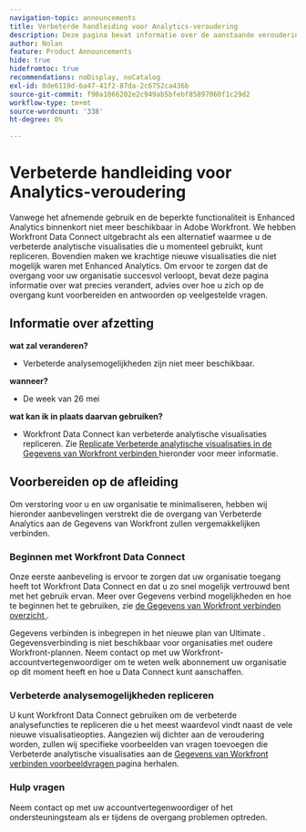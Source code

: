 ```yaml
---
navigation-topic: announcements
title: Verbeterde handleiding voor Analytics-veroudering
description: Deze pagina bevat informatie over de aanstaande veroudering van Verbeterde Analytics.
author: Nolan
feature: Product Announcements
hide: true
hidefromtoc: true
recommendations: noDisplay, noCatalog
exl-id: 0de6119d-6a47-41f2-87da-2c6752ca436b
source-git-commit: f90a1066202e2c949ab5bfebf85897060f1c29d2
workflow-type: tm+mt
source-wordcount: '338'
ht-degree: 0%

---
```


# Verbeterde handleiding voor Analytics-veroudering

Vanwege het afnemende gebruik en de beperkte functionaliteit is Enhanced Analytics binnenkort niet meer beschikbaar in Adobe Workfront. We hebben Workfront Data Connect uitgebracht als een alternatief waarmee u de verbeterde analytische visualisaties die u momenteel gebruikt, kunt repliceren. Bovendien maken we krachtige nieuwe visualisaties die niet mogelijk waren met Enhanced Analytics. Om ervoor te zorgen dat de overgang voor uw organisatie succesvol verloopt, bevat deze pagina informatie over wat precies verandert, advies over hoe u zich op de overgang kunt voorbereiden en antwoorden op veelgestelde vragen.

## Informatie over afzetting

**wat zal veranderen?**

* Verbeterde analysemogelijkheden zijn niet meer beschikbaar.

**wanneer?**

* De week van 26 mei

**wat kan ik in plaats daarvan gebruiken?**

* Workfront Data Connect kan verbeterde analytische visualisaties repliceren. Zie [ Replicate Verbeterde analytische visualisaties in de Gegevens van Workfront verbinden ](#replicate-enhanced-analytics-visualizations-in-workfront-data-connect) hieronder voor meer informatie.

## Voorbereiden op de afleiding

Om verstoring voor u en uw organisatie te minimaliseren, hebben wij hieronder aanbevelingen verstrekt die de overgang van Verbeterde Analytics aan de Gegevens van Workfront zullen vergemakkelijken verbinden.

### Beginnen met Workfront Data Connect

Onze eerste aanbeveling is ervoor te zorgen dat uw organisatie toegang heeft tot Workfront Data Connect en dat u zo snel mogelijk vertrouwd bent met het gebruik ervan. Meer over Gegevens verbind mogelijkheden en hoe te beginnen het te gebruiken, zie [ de Gegevens van Workfront verbinden overzicht ](/help/quicksilver/reports-and-dashboards/data-lake/data-lake-overview.md).

Gegevens verbinden is inbegrepen in het nieuwe plan van Ultimate <!--, and can be purchased as an add-on to the new Select and Prime plans-->. Gegevensverbinding is niet beschikbaar voor organisaties met oudere Workfront-plannen. Neem contact op met uw Workfront-accountvertegenwoordiger om te weten welk abonnement uw organisatie op dit moment heeft en hoe u Data Connect kunt aanschaffen.

### Verbeterde analysemogelijkheden repliceren

U kunt Workfront Data Connect gebruiken om de verbeterde analysefuncties te repliceren die u het meest waardevol vindt naast de vele nieuwe visualisatieopties. Aangezien wij dichter aan de veroudering worden, zullen wij specifieke voorbeelden van vragen toevoegen die Verbeterde analytische visualisaties aan de [ Gegevens van Workfront verbinden voorbeeldvragen ](/help/quicksilver/reports-and-dashboards/data-lake/basic-query-examples.md) pagina herhalen.

### Hulp vragen

Neem contact op met uw accountvertegenwoordiger of het ondersteuningsteam als er tijdens de overgang problemen optreden.

<!--
## FAQ

+++ Will I be able to continue using Enhanced Analytics after the deprecation?

No, it will be completely removed from the application.
+++

+++ What do I do if my organization is on a legacy Workfront plan but I want to use Data Connect?

Contact your account representative about moving to one of the new Workfront plans.
+++
-->
